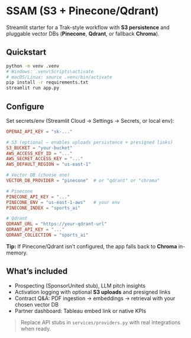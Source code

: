 # SSAM (S3 + Pinecone/Qdrant)

Streamlit starter for a Trak-style workflow with **S3 persistence** and pluggable vector DBs (**Pinecone**, **Qdrant**, or fallback **Chroma**).

## Quickstart
```bash
python -m venv .venv
# Windows: .venv\Scripts\activate
# macOS/Linux: source .venv/bin/activate
pip install -r requirements.txt
streamlit run app.py
```

## Configure
Set secrets/env (Streamlit Cloud → Settings → Secrets, or local env):
```toml
OPENAI_API_KEY = "sk-..."

# S3 (optional – enables uploads persistence + presigned links)
S3_BUCKET = "your-bucket"
AWS_ACCESS_KEY_ID = "..."
AWS_SECRET_ACCESS_KEY = "..."
AWS_DEFAULT_REGION = "us-east-1"

# Vector DB (choose one)
VECTOR_DB_PROVIDER = "pinecone"  # or "qdrant" or "chroma"

# Pinecone
PINECONE_API_KEY = "..."
PINECONE_ENV = "us-east-1-aws"   # your env
PINECONE_INDEX = "sports_ai"

# Qdrant
QDRANT_URL = "https://your-qdrant-url"
QDRANT_API_KEY = "..."
QDRANT_COLLECTION = "sports_ai"
```

**Tip:** If Pinecone/Qdrant isn’t configured, the app falls back to **Chroma** in-memory.

## What’s included
- Prospecting (SponsorUnited stub), LLM pitch insights
- Activation logging with optional **S3 uploads** and presigned links
- Contract Q&A: PDF ingestion → embeddings → retrieval with your chosen vector DB
- Partner dashboard: Tableau embed link or native KPIs

> Replace API stubs in `services/providers.py` with real integrations when ready.
